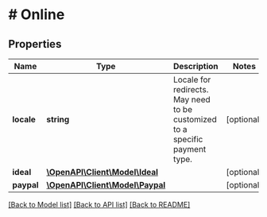 # # Online

## Properties

Name | Type | Description | Notes
------------ | ------------- | ------------- | -------------
**locale** | **string** | Locale for redirects. May need to be customized to a specific payment type. | [optional]
**ideal** | [**\OpenAPI\Client\Model\Ideal**](Ideal.md) |  | [optional]
**paypal** | [**\OpenAPI\Client\Model\Paypal**](Paypal.md) |  | [optional]

[[Back to Model list]](../../README.md#models) [[Back to API list]](../../README.md#endpoints) [[Back to README]](../../README.md)
